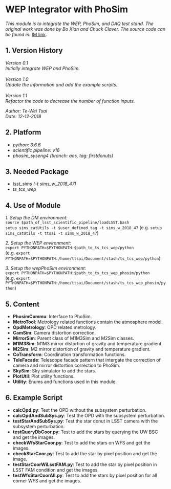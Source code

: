 # WEP Integrator with PhoSim

*This module is to integrate the WEP, PhoSim, and DAQ test stand. The original work was done by Bo Xian and Chuck Claver. The source code can be found in:*
[IM link](https://github.com/bxin/IM).

## 1. Version History

*Version 0.1*
<br/>
*Initially integrate WEP and PhoSim.*
<br/>
<br/>
*Version 1.0*
<br/>
*Update the information and add the example scripts.*
<br/>
<br/>
*Version 1.1*
<br/>
*Refactor the code to decrease the number of function inputs.*

*Author: Te-Wei Tsai*
<br/>
*Date: 12-12-2018*

## 2. Platform

- *python: 3.6.6*
- *scientific pipeline: v16*
- *phosim_syseng4 (branch: aos, tag: firstdonuts)*

## 3. Needed Package

- *lsst_sims (-t sims_w_2018_47)*
- *ts_tcs_wep*

## 4. Use of Module

*1. Setup the DM environment:*
<br/>
`source $path_of_lsst_scientific_pipeline/loadLSST.bash`
<br/>
`setup sims_catUtils -t $user_defined_tag -t sims_w_2018_47`
(e.g. `setup sims_catUtils -t ttsai -t sims_w_2018_47`)

*2. Setup the WEP environment:*
<br/>
`export PYTHONPATH=$PYTHONPATH:$path_to_ts_tcs_wep/python`
<br/>
(e.g. `export PYTHONPATH=$PYTHONPATH:/home/ttsai/Document/stash/ts_tcs_wep/python`)

*3. Setup the wepPhoSim environment:*
<br/>
`export PYTHONPATH=$PYTHONPATH:$path_to_ts_tcs_wep_phosim/python`
<br/>
(e.g. `export PYTHONPATH=$PYTHONPATH:/home/ttsai/Document/stash/ts_tcs_wep_phosim/python`)

## 5. Content

- **PhosimCommu**: Interface to PhoSim.
- **MetroTool**: Metrology related functions contain the atmosphere model.
- **OpdMetrology**: OPD related metrology.
- **CamSim**: Camera distortion correction.
- **MirrorSim**: Parent class of M1M3Sim and M2Sim classes.
- **M1M3Sim**: M1M3 mirror distortion of gravity and temperature gradient.
- **M2Sim**: M2 mirror distortion of gravity and temperature gradient.
- **CoTransform**: Coordination transformation functions.
- **TeleFacade**: Telescope facade pattern that intergate the correction of camera and mirror distortion correction to PhoSim.
- **SkySim**: Sky simulator to add the stars.
- **PlotUtil**: Plot utility functions.
- **Utility**: Enums and functions used in this module.

## 6. Example Script

- **calcOpd.py**: Test the OPD without the subsystem perturbation.
- **calcOpdAndSubSys.py**: Test the OPD with the subsystem perturbation.
- **testStarAndSubSys.py**: Test the star donut in LSST camera with the subsystem perturbation.
- **testQueryDbCoor.py**: Test to add the stars by querying the UW BSC and get the images.
- **checkWfsStarCoor.py**: Test to add the stars on WFS and get the images.
- **checkStarCoor.py**: Test to add the star by pixel position and get the image.
- **testStarCoorWiLsstFAM.py**: Test to add the star by pixel position in LSST FAM condition and get the images.
- **testWfsStarCoorAll.py**: Test to add the stars by pixel position for all corner WFS and get the images.